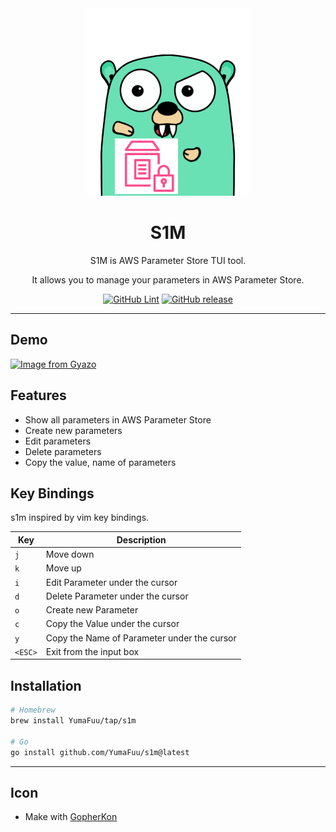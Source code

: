 <div align="center">
<img height="300" alt="s1m logo" src="https://raw.githubusercontent.com/yumafuu/s1m/main/.github/assets/gopher.png">

# S1M

S1M is AWS Parameter Store TUI tool.

It allows you to manage your parameters in AWS Parameter Store.

[![GitHub Lint](https://img.shields.io/github/actions/workflow/status/YumaFuu/s1m/golangci.yml)]()
[![GitHub release](https://img.shields.io/github/v/release/yumafuu/s1m)]()

</div>

---

## Demo
<a href="https://gyazo.com/9514c095dfdbb9453a3077eadf7742c9"><img
    src="https://i.gyazo.com/9514c095dfdbb9453a3077eadf7742c9.gif"
    alt="Image from Gyazo"
    width="800"
/></a>

## Features

* Show all parameters in AWS Parameter Store
* Create new parameters
* Edit parameters
* Delete parameters
* Copy the value, name of parameters


## Key Bindings

s1m inspired by vim key bindings.

| Key     | Description                                 |
|---------|---------------------------------------------|
| `j`     | Move down                                   |
| `k`     | Move up                                     |
| `i`     | Edit Parameter under the cursor             |
| `d`     | Delete Parameter under the cursor           |
| `o`     | Create new Parameter                        |
| `c`     | Copy the Value under the cursor             |
| `y`     | Copy the Name of Parameter under the cursor |
| `<ESC>` | Exit from the input box                     |


## Installation

```bash
# Homebrew
brew install YumaFuu/tap/s1m

# Go
go install github.com/YumaFuu/s1m@latest
```

---

## Icon

- Make with [GopherKon](https://www.quasilyte.dev/gopherkon/)
